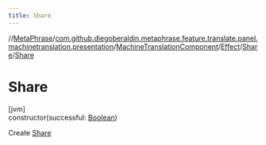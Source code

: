 ```yaml
---
title: Share
---
```

//[MetaPhrase](../../../../../index.html)/[com.github.diegoberaldin.metaphrase.feature.translate.panel.machinetranslation.presentation](../../../index.html)/[MachineTranslationComponent](../../index.html)/[Effect](../index.html)/[Share](index.html)/[Share](-share.html)



# Share



[jvm]\
constructor(successful: [Boolean](https://kotlinlang.org/api/latest/jvm/stdlib/kotlin/-boolean/index.html))



Create [Share](index.html)





